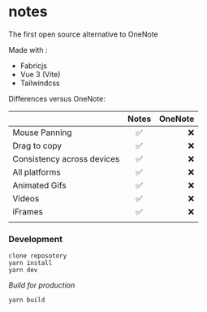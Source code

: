# notes
The first open source alternative to OneNote

Made with : 
- Fabricjs
- Vue 3 (Vite)
- Tailwindcss


Differences versus OneNote:

|    |      Notes      |  OneNote |
|----------|:-------------:|------:|
| Mouse Panning |  ✅    | ❌ |
| Drag to copy |   ✅    |   ❌ |
| Consistency across devices |   ✅    |   ❌ |
| All platforms |   ✅    |   ❌ |
| Animated Gifs |   ✅    |   ❌ |
| Videos |   ✅    |   ❌ |
| iFrames |   ✅    |   ❌ |
|  | |     |



### Development
```
clone reposotory
yarn install
yarn dev
```

*Build for production*
```
yarn build
```
